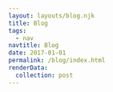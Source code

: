 ```yaml
---
layout: layouts/blog.njk
title: Blog
tags:
  - nav
navtitle: Blog
date: 2017-01-01
permalink: /blog/index.html
renderData:
  collection: post
---
```


